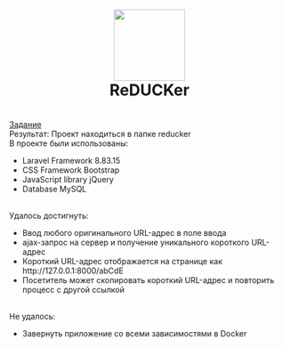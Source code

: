 <h1 align="center">
  <img src="https://cdn-icons-png.flaticon.com/512/714/714024.png" width="128">
  <br>ReDUCKer</br>
</h1>
<br> <a href="Тестовое задание DEV Junior.pdf"> Задание </a>
<br> Результат: Проект находиться в папке reducker </a>
<br>В проекте были иcпользованы:
<ul>
  <li>Laravel Framework 8.83.15</li>
  <li>CSS Framework Bootstrap</li>
  <li>JavaScript library jQuery</li>
  <li>Database MySQL</li>
</ul>
<br>Удалось достигнуть:
<ul>
  <li>Ввод любого оригинального URL-адрес в поле ввода</li>
  <li>ajax-запрос на сервер и получение уникального короткого URL-адрес</li>
  <li>Короткий URL-адрес отображается на странице как http://127.0.0.1:8000/abCdE</li>
  <li>Посетитель может скопировать короткий URL-адрес и повторить процесс с другой ссылкой</li>
</ul>
<br>Не удалось:
<ul>
  <li>Завернуть приложение со всеми зависимостями в Docker</li>
</ul>
